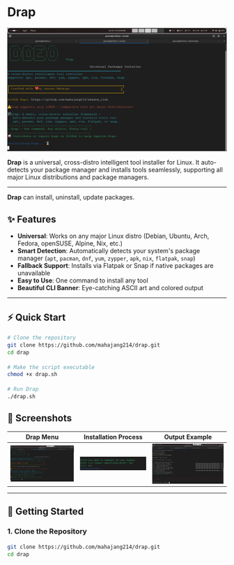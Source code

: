 # Drap

![Drap Banner](screenshots/drap_menu.png)

**Drap** is a universal, cross-distro intelligent tool installer for Linux. It auto-detects your package manager and installs tools seamlessly, supporting all major Linux distributions and package managers.

---

**Drap** can install, uninstall, update packages.

## ✨ Features

- **Universal**: Works on any major Linux distro (Debian, Ubuntu, Arch, Fedora, openSUSE, Alpine, Nix, etc.)
- **Smart Detection**: Automatically detects your system's package manager (`apt`, `pacman`, `dnf`, `yum`, `zypper`, `apk`, `nix`, `flatpak`, `snap`)
- **Fallback Support**: Installs via Flatpak or Snap if native packages are unavailable
- **Easy to Use**: One command to install any tool
- **Beautiful CLI Banner**: Eye-catching ASCII art and colored output

---

## ⚡ Quick Start

```sh
# Clone the repository
git clone https://github.com/mahajang214/drap.git
cd drap

# Make the script executable
chmod +x drap.sh

# Run Drap
./drap.sh
```

## 📸 Screenshots

| Drap Menu                          | Installation Process                                  | Output Example                         |
| ---------------------------------- | ----------------------------------------------------- | -------------------------------------- |
| ![Menu](screenshots/drap_menu.png) | ![Install](screenshots/drap_installation_process.png) | ![Output](screenshots/drap_output.png) |

---

## 🚀 Getting Started

### 1. Clone the Repository

```sh
git clone https://github.com/mahajang214/drap.git
cd drap
```
